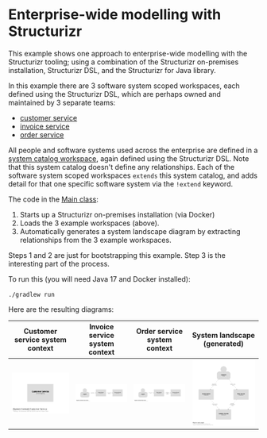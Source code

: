 # Enterprise-wide modelling with Structurizr

This example shows one approach to enterprise-wide modelling with the Structurizr tooling;
using a combination of the Structurizr on-premises installation, Structurizr DSL, and the Structurizr for Java library.

In this example there are 3 software system scoped workspaces, each defined using the Structurizr DSL,
which are perhaps owned and maintained by 3 separate teams:

- [customer service](src/main/dsl/customer-service/workspace.dsl)
- [invoice service](/src/main/dsl/invoice-service/workspace.dsl)
- [order service](src/main/dsl/order-service/workspace.dsl)

All people and software systems used across the enterprise are defined in a [system catalog workspace](src/main/dsl/system-catalog.dsl),
again defined using the Structurizr DSL.
Note that this system catalog doesn't define any relationships.
Each of the software system scoped workspaces `extends` this system catalog, and adds detail for that one specific
software system via the `!extend` keyword.

The code in the [Main class](src/main/java/org/example/Main.java):

1. Starts up a Structurizr on-premises installation (via Docker)
2. Loads the 3 example workspaces (above).
3. Automatically generates a system landscape diagram by extracting relationships from the 3 example workspaces.

Steps 1 and 2 are just for bootstrapping this example. Step 3 is the interesting part of the process.

To run this (you will need Java 17 and Docker installed):

```
./gradlew run
```

Here are the resulting diagrams:

| Customer service system context                                                 | Invoice service system context                                               | Order service system context                                           | System landscape (generated)                               |
|---------------------------------------------------------------------------------|------------------------------------------------------------------------------|------------------------------------------------------------------------|------------------------------------------------------------|
| [![Customer service](images/customer-service.png)](images/customer-service.png) | [![Invoice service](images/invoice-service.png)](images/invoice-service.png) | [![Order service](images/order-service.png)](images/order-service.png) | [![Landscape](images/landscape.png)](images/landscape.png) |